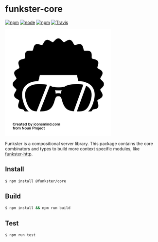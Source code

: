 # funkster-core

[![npm](https://img.shields.io/npm/v/@funkster/core.svg?style=flat-square)](https://www.npmjs.com/package/@funkster/core)
[![node](https://img.shields.io/node/v/@funkster/core.svg?style=flat-square)](http://nodejs.org/download/)
[![npm](https://img.shields.io/npm/dt/@funkster/core.svg?style=flat-square)](https://www.npmjs.com/package/@funkster/core)
[![Travis](https://img.shields.io/travis/Bomret/funkster-core.svg?style=flat-square)](https://travis-ci.org/Bomret/funkster-core)

![Icon](./icon.png)

Funkster is a compositional server library. This package contains the core combinators and types to build more context specific modules, like [funkster-http](https://www.npmjs.com/package/funkster-http).

## Install
```bash
$ npm install @funkster/core
```

## Build
```bash
$ npm install && npm run build
```

## Test
```bash
$ npm run test
```
